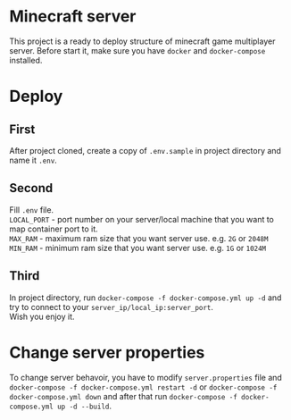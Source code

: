 # Minecraft server
This project is a ready to deploy structure of minecraft game multiplayer server.
Before start it, make sure you have `docker` and `docker-compose` installed.
# Deploy
## First 
After project cloned, create a copy of `.env.sample` in project directory and name it `.env`.
## Second 
Fill `.env` file.<br/>
`LOCAL_PORT` - port number on your server/local machine that you want to map container port to it. <br/>
`MAX_RAM` - maximum ram size that you want server use. e.g. `2G` or `2048M`<br/>
`MIN_RAM` - minimum ram size that you want server use. e.g. `1G` or `1024M`
## Third
In project directory, run `docker-compose -f docker-compose.yml up -d` and try to connect to your `server_ip/local_ip:server_port`.<br/>
Wish you enjoy it.
# Change server properties
To change server behavoir, you have to modify `server.properties` file and `docker-compose -f docker-compose.yml restart -d` or `docker-compose -f docker-compose.yml down` and after that run `docker-compose -f docker-compose.yml up -d --build`.
